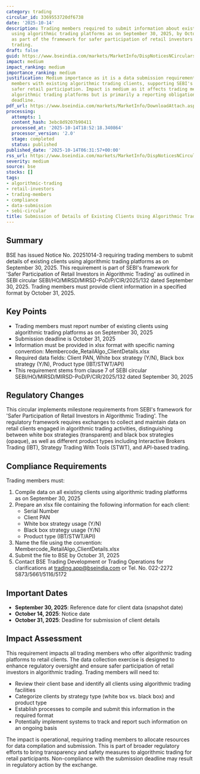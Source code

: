 ```yaml
---
category: trading
circular_id: 3369553720df6738
date: '2025-10-14'
description: Trading members required to submit information about existing clients
  using algorithmic trading platforms as on September 30, 2025, by October 31, 2025,
  as part of the framework for safer participation of retail investors in algorithmic
  trading.
draft: false
guid: https://www.bseindia.com/markets/MarketInfo/DispNoticesNCirculars.aspx?Noticeid={3BE025F6-E99E-4C79-A42A-926C265E5DFC}&noticeno=20251014-3&dt=10/14/2025&icount=3&totcount=61&flag=0
impact: medium
impact_ranking: medium
importance_ranking: medium
justification: Medium importance as it is a data submission requirement for trading
  members with existing algorithmic trading clients, supporting SEBI's framework for
  safer retail participation. Impact is medium as it affects trading members operating
  algorithmic trading platforms but is primarily a reporting obligation with a clear
  deadline.
pdf_url: https://www.bseindia.com/markets/MarketInfo/DownloadAttach.aspx?id=20251014-3&attachedId=
processing:
  attempts: 1
  content_hash: 3ebc8d9207b90411
  processed_at: '2025-10-14T18:52:18.340864'
  processor_version: '2.0'
  stage: completed
  status: published
published_date: '2025-10-14T06:31:57+00:00'
rss_url: https://www.bseindia.com/markets/MarketInfo/DispNoticesNCirculars.aspx?Noticeid={3BE025F6-E99E-4C79-A42A-926C265E5DFC}&noticeno=20251014-3&dt=10/14/2025&icount=3&totcount=61&flag=0
severity: medium
source: bse
stocks: []
tags:
- algorithmic-trading
- retail-investors
- trading-members
- compliance
- data-submission
- sebi-circular
title: Submission of Details of Existing Clients Using Algorithmic Trading Platform
---
```


## Summary

BSE has issued Notice No. 20251014-3 requiring trading members to submit details of existing clients using algorithmic trading platforms as on September 30, 2025. This requirement is part of SEBI's framework for 'Safer Participation of Retail Investors in Algorithmic Trading' as outlined in SEBI circular SEBI/HO/MIRSD/MIRSD-PoD/P/CIR/2025/132 dated September 30, 2025. Trading members must provide client information in a specified format by October 31, 2025.

## Key Points

- Trading members must report number of existing clients using algorithmic trading platforms as on September 30, 2025
- Submission deadline is October 31, 2025
- Information must be provided in xlsx format with specific naming convention: Membercode_RetailAlgo_ClientDetails.xlsx
- Required data fields: Client PAN, White box strategy (Y/N), Black box strategy (Y/N), Product type (IBT/STWT/API)
- This requirement stems from clause 7 of SEBI circular SEBI/HO/MIRSD/MIRSD-PoD/P/CIR/2025/132 dated September 30, 2025

## Regulatory Changes

This circular implements milestone requirements from SEBI's framework for 'Safer Participation of Retail Investors in Algorithmic Trading'. The regulatory framework requires exchanges to collect and maintain data on retail clients engaged in algorithmic trading activities, distinguishing between white box strategies (transparent) and black box strategies (opaque), as well as different product types including Interactive Brokers Trading (IBT), Strategy Trading With Tools (STWT), and API-based trading.

## Compliance Requirements

Trading members must:

1. Compile data on all existing clients using algorithmic trading platforms as on September 30, 2025
2. Prepare an xlsx file containing the following information for each client:
   - Serial Number
   - Client PAN
   - White box strategy usage (Y/N)
   - Black box strategy usage (Y/N)
   - Product type (IBT/STWT/API)
3. Name the file using the convention: Membercode_RetailAlgo_ClientDetails.xlsx
4. Submit the file to BSE by October 31, 2025
5. Contact BSE Trading Development or Trading Operations for clarifications at trading.app@bseindia.com or Tel. No. 022-2272 5873/5661/5116/5172

## Important Dates

- **September 30, 2025**: Reference date for client data (snapshot date)
- **October 14, 2025**: Notice date
- **October 31, 2025**: Deadline for submission of client details

## Impact Assessment

This requirement impacts all trading members who offer algorithmic trading platforms to retail clients. The data collection exercise is designed to enhance regulatory oversight and ensure safer participation of retail investors in algorithmic trading. Trading members will need to:

- Review their client base and identify all clients using algorithmic trading facilities
- Categorize clients by strategy type (white box vs. black box) and product type
- Establish processes to compile and submit this information in the required format
- Potentially implement systems to track and report such information on an ongoing basis

The impact is operational, requiring trading members to allocate resources for data compilation and submission. This is part of broader regulatory efforts to bring transparency and safety measures to algorithmic trading for retail participants. Non-compliance with the submission deadline may result in regulatory action by the exchange.